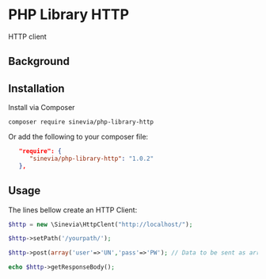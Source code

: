 # PHP Library HTTP
HTTP client

## Background ##

## Installation ##

Install via Composer

```
composer require sinevia/php-library-http
```

Or add the following to your composer file:

```json
   "require": {
      "sinevia/php-library-http": "1.0.2"
   },
```

## Usage ##

The lines bellow create an HTTP Client:

```php
$http = new \Sinevia\HttpClent("http://localhost/");

$http->setPath('/yourpath/');

$http->post(array('user'=>'UN','pass'=>'PW'); // Data to be sent as array

echo $http->getResponseBody();
```
